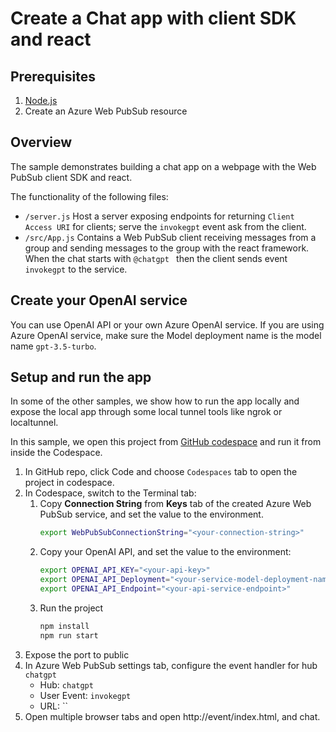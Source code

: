 # Create a Chat app with client SDK and react

## Prerequisites

1. [Node.js](https://nodejs.org)
2. Create an Azure Web PubSub resource

## Overview
The sample demonstrates building a chat app on a webpage with the Web PubSub client SDK and react.

The functionality of the following files:

* `/server.js` Host a server exposing endpoints for returning `Client Access URI` for clients; serve the `invokegpt` event ask from the client.
* `/src/App.js` Contains a Web PubSub client receiving messages from a group and sending messages to the group with the react framework. When the chat starts with `@chatgpt ` then the client sends event `invokegpt` to the service.

## Create your OpenAI service
You can use OpenAI API or your own Azure OpenAI service. If you are using Azure OpenAI service, make sure the Model deployment name is the model name `gpt-3.5-turbo`.

## Setup and run the app
In some of the other samples, we show how to run the app locally and expose the local app through some local tunnel tools like ngrok or localtunnel.

In this sample, we open this project from [GitHub codespace](https://github.com/features/codespaces) and run it from inside the Codespace.

1. In GitHub repo, click Code and choose `Codespaces` tab to open the project in codespace.
2. In Codespace, switch to the Terminal tab:
    1. Copy **Connection String** from **Keys** tab of the created Azure Web PubSub service, and set the value to the environment.
        ```bash
        export WebPubSubConnectionString="<your-connection-string>"
        ```
    2. Copy your OpenAI API, and set the value to the environment:
        ```bash
        export OPENAI_API_KEY="<your-api-key>"
        export OPENAI_API_Deployment="<your-service-model-deployment-name>"
        export OPENAI_API_Endpoint="<your-api-service-endpoint>"
        ```
    3. Run the project
        ```bash
        npm install
        npm run start
        ```
3. Expose the port to public
4. In Azure Web PubSub settings tab, configure the event handler for hub `chatgpt`
    * Hub: `chatgpt`
    * User Event: `invokegpt`
    * URL: ``
5. Open multiple browser tabs and open http://event/index.html, and chat.